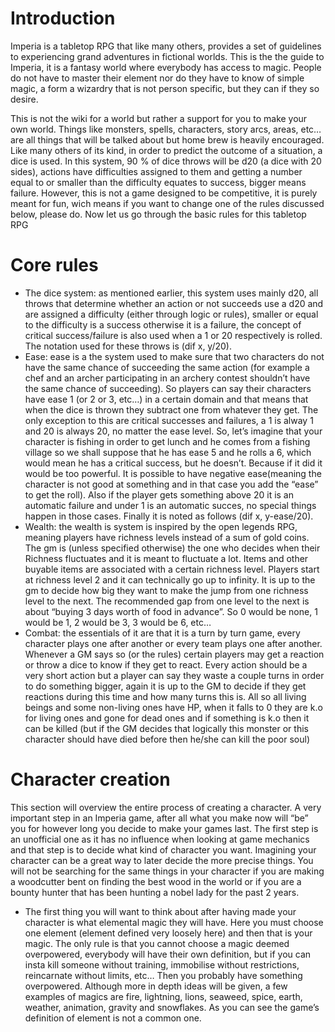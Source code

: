 # Introduction
Imperia is a tabletop RPG that like many others, provides a set of guidelines to experiencing grand adventures in fictional worlds. This is the the guide to Imperia, it is a fantasy world where everybody has access to magic. People do not have to master their element nor do they have to know of simple magic, a form a wizardry that is not person specific, but they can if they so desire.

This is not the wiki for a world but rather a support for you to make your own world. Things like monsters, spells, characters, story arcs, areas, etc… are all things that will be talked about but home brew is heavily encouraged. Like many others of its kind, in order to predict the outcome of a situation, a dice is used. In this system, 90 % of dice throws will be d20 (a dice with 20 sides), actions have difficulties assigned to them and getting a number equal to or smaller than the difficulty equates to success, bigger means failure. However, this is not a game designed to be competitive, it is purely meant for fun, wich means if you want to change one of the rules discussed below, please do. Now let us go through the basic rules for this tabletop RPG 

# Core rules
* The dice system: as mentioned earlier, this system uses mainly d20, all throws that determine whether an action or not succeeds use a d20 and are assigned a difficulty (either through logic or rules), smaller or equal to the difficulty is a success otherwise it is a failure, the concept of critical success/failure is also used when a 1 or 20 respectively is rolled. The notation used for these throws is (dif x, y/20).
* Ease: ease is a the system used to make sure that two characters do not have the same chance of succeeding the same action (for example a chef and an archer participating in an archery contest shouldn’t have the same chance of succeeding). So players can say their characters have ease 1 (or 2 or 3, etc…) in a certain domain and that means that when the dice is thrown they subtract one from whatever they get. The only exception to this are critical successes and failures, a 1 is alway 1 and 20 is always 20, no matter the ease level. So, let’s imagine that your character is fishing in order to get lunch and he comes from a fishing village so we shall suppose that he has ease 5 and he rolls a 6, which would mean he has a critical success, but he doesn’t. Because if it did it would be too powerful. It is possible to have negative ease(meaning the character is not good at something and in that case you add the “ease” to get the roll). Also if the player gets something above 20 it is an automatic failure and under 1 is an automatic succes, no special things happen in those cases. Finally it is noted as follows (dif x, y-ease/20).
* Wealth: the wealth is system is inspired by the open legends RPG, meaning players have richness levels instead of a sum of gold coins. The gm is (unless specified otherwise) the one who decides when their Richness fluctuates and it is meant to fluctuate a lot. Items and other buyable items are associated with a certain richness level. Players start at richness level 2 and it can technically go up to infinity. It is up to the gm to decide how big they want to make the jump from one richness level to the next. The recommended gap from one level to the next is about “buying 3 days worth of food in advance”. So 0 would be none, 1 would be 1, 2 would be 3, 3 would be 6, etc… 
* Combat: the essentials of it are that it is a turn by turn game, every character plays one after another or every team plays one after another. Whenever a GM says so (or the rules) certain players may get a reaction or throw a dice to know if they get to react. Every action should be a very short action but a player can say they waste a couple turns in order to do something bigger, again it is up to the GM to decide if they get reactions during this time and how many turns this is. All so all living beings and some non-living ones have HP, when it falls to 0 they are k.o for living ones and gone for dead ones and if something is k.o then it can be killed (but if the GM decides that logically this monster or this character should have died before then he/she can kill the poor soul)

# Character creation
This section will overview the entire process of creating a character. A very important step in an Imperia game, after all what you make now will “be” you for however long you decide to make your games last. The first step is an unofficial one as it has no influence when looking at game mechanics and that step is to decide what kind of character you want. Imagining your character can be a great way to later decide the more precise things. You will not be searching for the same things in your character if you are making a woodcutter bent on finding the best wood in the world or if you are a bounty hunter that has been hunting a nobel lady for the past 2 years.

* The first thing you will want to think about after having made your character is what elemental magic they will have. Here you must choose one element (element defined very loosely here) and then that is your magic. The only rule is that you cannot choose a magic deemed overpowered, everybody will have their own definition, but if you can insta kill someone without training, immobilise without restrictions, reincarnate without limits, etc… Then you probably have something overpowered. Although more in depth ideas will be given, a few examples of magics are fire, lightning, lions, seaweed, spice, earth, weather, animation, gravity and snowflakes. As you can see the game’s definition of element is not a common one.


